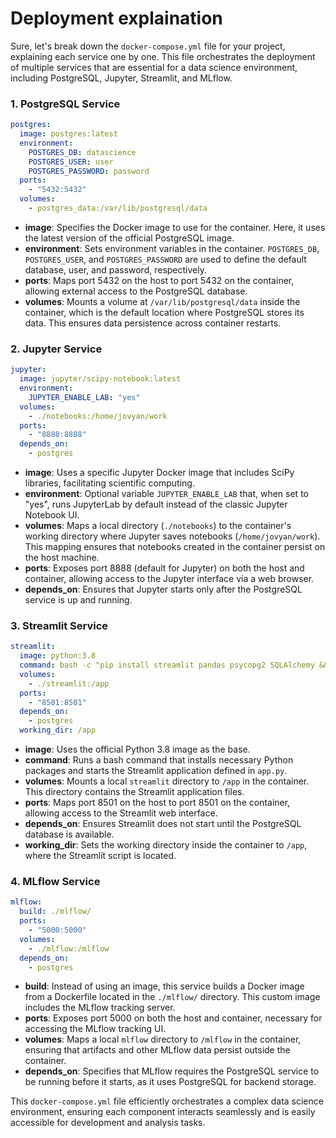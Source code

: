 # Deployment explaination
Sure, let's break down the `docker-compose.yml` file for your project, explaining each service one by one. This file orchestrates the deployment of multiple services that are essential for a data science environment, including PostgreSQL, Jupyter, Streamlit, and MLflow.

### 1. **PostgreSQL Service**

```yaml
postgres:
  image: postgres:latest
  environment:
    POSTGRES_DB: datascience
    POSTGRES_USER: user
    POSTGRES_PASSWORD: password
  ports:
    - "5432:5432"
  volumes:
    - postgres_data:/var/lib/postgresql/data
```

- **image**: Specifies the Docker image to use for the container. Here, it uses the latest version of the official PostgreSQL image.
- **environment**: Sets environment variables in the container. `POSTGRES_DB`, `POSTGRES_USER`, and `POSTGRES_PASSWORD` are used to define the default database, user, and password, respectively.
- **ports**: Maps port 5432 on the host to port 5432 on the container, allowing external access to the PostgreSQL database.
- **volumes**: Mounts a volume at `/var/lib/postgresql/data` inside the container, which is the default location where PostgreSQL stores its data. This ensures data persistence across container restarts.

### 2. **Jupyter Service**

```yaml
jupyter:
  image: jupyter/scipy-notebook:latest
  environment:
    JUPYTER_ENABLE_LAB: "yes"
  volumes:
    - ./notebooks:/home/jovyan/work
  ports:
    - "8888:8888"
  depends_on:
    - postgres
```

- **image**: Uses a specific Jupyter Docker image that includes SciPy libraries, facilitating scientific computing.
- **environment**: Optional variable `JUPYTER_ENABLE_LAB` that, when set to "yes", runs JupyterLab by default instead of the classic Jupyter Notebook UI.
- **volumes**: Maps a local directory (`./notebooks`) to the container's working directory where Jupyter saves notebooks (`/home/jovyan/work`). This mapping ensures that notebooks created in the container persist on the host machine.
- **ports**: Exposes port 8888 (default for Jupyter) on both the host and container, allowing access to the Jupyter interface via a web browser.
- **depends_on**: Ensures that Jupyter starts only after the PostgreSQL service is up and running.

### 3. **Streamlit Service**

```yaml
streamlit:
  image: python:3.8
  command: bash -c "pip install streamlit pandas psycopg2 SQLAlchemy && streamlit run app.py"
  volumes:
    - ./streamlit:/app
  ports:
    - "8501:8501"
  depends_on:
    - postgres
  working_dir: /app
```

- **image**: Uses the official Python 3.8 image as the base.
- **command**: Runs a bash command that installs necessary Python packages and starts the Streamlit application defined in `app.py`.
- **volumes**: Mounts a local `streamlit` directory to `/app` in the container. This directory contains the Streamlit application files.
- **ports**: Maps port 8501 on the host to port 8501 on the container, allowing access to the Streamlit web interface.
- **depends_on**: Ensures Streamlit does not start until the PostgreSQL database is available.
- **working_dir**: Sets the working directory inside the container to `/app`, where the Streamlit script is located.

### 4. **MLflow Service**

```yaml
mlflow:
  build: ./mlflow/
  ports:
    - "5000:5000"
  volumes:
    - ./mlflow:/mlflow
  depends_on:
    - postgres
```

- **build**: Instead of using an image, this service builds a Docker image from a Dockerfile located in the `./mlflow/` directory. This custom image includes the MLflow tracking server.
- **ports**: Exposes port 5000 on both the host and container, necessary for accessing the MLflow tracking UI.
- **volumes**: Maps a local `mlflow` directory to `/mlflow` in the container, ensuring that artifacts and other MLflow data persist outside the container.
- **depends_on**: Specifies that MLflow requires the PostgreSQL service to be running before it starts, as it uses PostgreSQL for backend storage.

This `docker-compose.yml` file efficiently orchestrates a complex data science environment, ensuring each component interacts seamlessly and is easily accessible for development and analysis tasks.